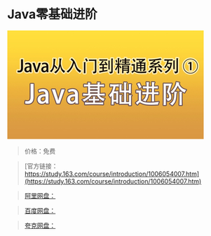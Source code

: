# Java零基础进阶

![img](../../../assets/study163/free/488113dc-889e-4f00-af1b-4620eaa872fe.jpg)

> 价格：免费

> [官方链接：https://study.163.com/course/introduction/1006054007.htm](https://study.163.com/course/introduction/1006054007.htm)

> [阿里网盘：]()

> [百度网盘：]()

> [夸克网盘：]()

